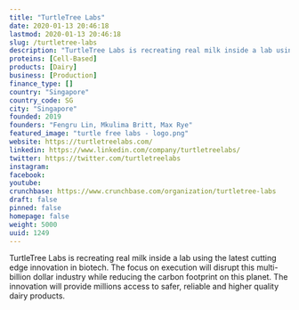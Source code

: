 ```yaml
---
title: "TurtleTree Labs"
date: 2020-01-13 20:46:18
lastmod: 2020-01-13 20:46:18
slug: /turtletree-labs
description: "TurtleTree Labs is recreating real milk inside a lab using the latest cutting edge innovation in biotech. The focus on execution will disrupt this multi-billion dollar industry while reducing the carbon footprint on this planet. The innovation will provide millions access to safer, reliable and higher quality dairy products."
proteins: [Cell-Based]
products: [Dairy]
business: [Production]
finance_type: []
country: "Singapore"
country_code: SG
city: "Singapore"
founded: 2019
founders: "Fengru Lin, Mkulima Britt, Max Rye"
featured_image: "turtle free labs - logo.png"
website: https://turtletreelabs.com/
linkedin: https://www.linkedin.com/company/turtletreelabs/
twitter: https://twitter.com/turtletreelabs
instagram: 
facebook: 
youtube: 
crunchbase: https://www.crunchbase.com/organization/turtletree-labs
draft: false
pinned: false
homepage: false
weight: 5000
uuid: 1249
---
```

TurtleTree Labs is recreating real milk inside a lab using the latest cutting edge innovation in biotech. The focus on execution will disrupt this multi-billion dollar industry while reducing the carbon footprint on this planet. The innovation will provide millions access to safer, reliable and higher quality dairy products.
